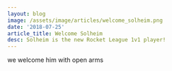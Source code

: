 ```yaml
---
layout: blog
image: /assets/image/articles/welcome_solheim.png
date: '2018-07-25'
article_title: Welcome Solheim
desc: Solheim is the new Rocket League 1v1 player!
---
```

we welcome him with open arms
